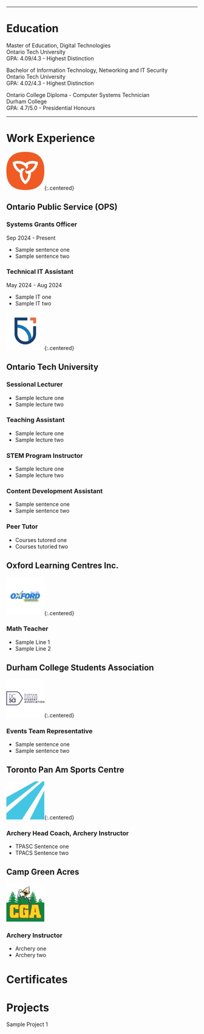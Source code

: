 <hr>

# Education
Master of Education, Digital Technologies  
Ontario Tech University  
GPA: 4.09/4.3 - Highest Distinction  

Bachelor of Information Technology, Networking and IT Security  
Ontario Tech University  
GPA: 4.02/4.3 - Highest Distinction  

Ontario College Diploma - Computer Systems Technician  
Durham College  
GPA: 4.7/5.0 - Presidential Honours  

<hr>

# Work Experience

![OPS Logo](/assets/ontario_public_service_leadership_logo.jpg){:.centered}
## Ontario Public Service (OPS)

### Systems Grants Officer
Sep 2024 - Present
- Sample sentence one
- Sample sentence two

### Technical IT Assistant
May 2024 - Aug 2024
- Sample IT one
- Sample IT two

![OTU Logo](/assets/uoit_logo.jpg){:.centered}
## Ontario Tech University

### Sessional Lecturer
- Sample lecture one
- Sample lecture two

### Teaching Assistant
- Sample lecture one
- Sample lecture two

### STEM Program Instructor
- Sample lecture one
- Sample lecture two

### Content Development Assistant
- Sample sentence one
- Sample sentence two

### Peer Tutor
- Courses tutored one
- Courses tutoried two

## Oxford Learning Centres Inc.
![Oxford Logo](/assets/oxford_learning_center_logo.jpg){:.centered}

### Math Teacher
- Sample Line 1
- Sample Line 2

## Durham College Students Association
![DCSA Logo](/assets/durham_college_students_inc_logo.jpg){:.centered}

### Events Team Representative
- Sample sentence one
- Sample sentence two

## Toronto Pan Am Sports Centre
![TPASC Logo](/assets/toronto_pan_am_centre_logo.jpg){:.centered}

### Archery Head Coach, Archery Instructor
- TPASC Sentence one
- TPACS Sentence two

## Camp Green Acres
![CGA Logo](/assets/campgreenacres_logo.jpg)

### Archery Instructor
- Archery one
- Archery two

# Certificates


# Projects
Sample Project 1
